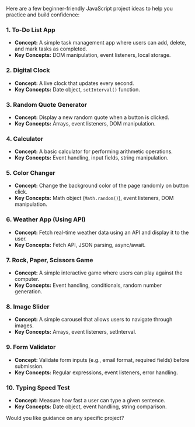 Here are a few beginner-friendly JavaScript project ideas to help you practice and build confidence:

### **1. To-Do List App**
- **Concept:** A simple task management app where users can add, delete, and mark tasks as completed.
- **Key Concepts:** DOM manipulation, event listeners, local storage.

### **2. Digital Clock**
- **Concept:** A live clock that updates every second.
- **Key Concepts:** Date object, `setInterval()` function.

### **3. Random Quote Generator**
- **Concept:** Display a new random quote when a button is clicked.
- **Key Concepts:** Arrays, event listeners, DOM manipulation.

### **4. Calculator**
- **Concept:** A basic calculator for performing arithmetic operations.
- **Key Concepts:** Event handling, input fields, string manipulation.

### **5. Color Changer**
- **Concept:** Change the background color of the page randomly on button click.
- **Key Concepts:** Math object (`Math.random()`), event listeners, DOM manipulation.

### **6. Weather App (Using API)**
- **Concept:** Fetch real-time weather data using an API and display it to the user.
- **Key Concepts:** Fetch API, JSON parsing, async/await.

### **7. Rock, Paper, Scissors Game**
- **Concept:** A simple interactive game where users can play against the computer.
- **Key Concepts:** Event handling, conditionals, random number generation.

### **8. Image Slider**
- **Concept:** A simple carousel that allows users to navigate through images.
- **Key Concepts:** Arrays, event listeners, setInterval.

### **9. Form Validator**
- **Concept:** Validate form inputs (e.g., email format, required fields) before submission.
- **Key Concepts:** Regular expressions, event listeners, error handling.

### **10. Typing Speed Test**
- **Concept:** Measure how fast a user can type a given sentence.
- **Key Concepts:** Date object, event handling, string comparison.

Would you like guidance on any specific project?